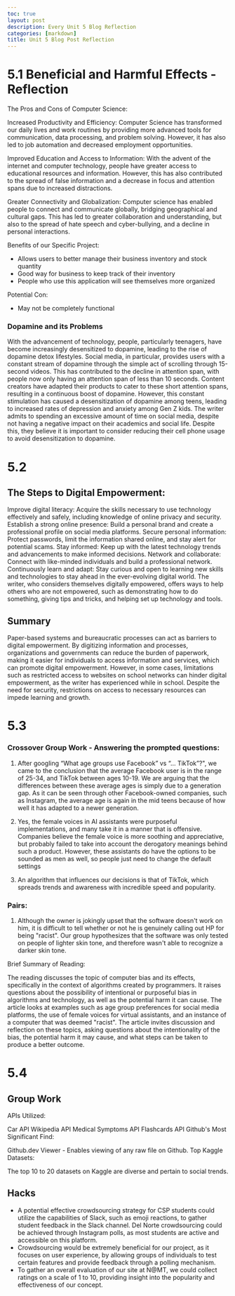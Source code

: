 ```yaml
---
toc: true
layout: post
description: Every Unit 5 Blog Reflection
categories: [markdown]
title: Unit 5 Blog Post Reflection
---
```


# 5.1 Beneficial and Harmful Effects - Reflection

The Pros and Cons of Computer Science:

Increased Productivity and Efficiency: Computer Science has transformed our daily lives and work routines by providing more advanced tools for communication, data processing, and problem solving. However, it has also led to job automation and decreased employment opportunities.

Improved Education and Access to Information: With the advent of the internet and computer technology, people have greater access to educational resources and information. However, this has also contributed to the spread of false information and a decrease in focus and attention spans due to increased distractions.

Greater Connectivity and Globalization: Computer science has enabled people to connect and communicate globally, bridging geographical and cultural gaps. This has led to greater collaboration and understanding, but also to the spread of hate speech and cyber-bullying, and a decline in personal interactions.

Benefits of our Specific Project:
- Allows users to better manage their business inventory and stock quantity
- Good way for business to keep track of their inventory 
- People who use this application will see themselves more organized

Potential Con:
- May not be completely functional

### Dopamine and its Problems
With the advancement of technology, people, particularly teenagers, have become increasingly desensitized to dopamine, leading to the rise of dopamine detox lifestyles. Social media, in particular, provides users with a constant stream of dopamine through the simple act of scrolling through 15-second videos. This has contributed to the decline in attention span, with people now only having an attention span of less than 10 seconds. Content creators have adapted their products to cater to these short attention spans, resulting in a continuous boost of dopamine. However, this constant stimulation has caused a desensitization of dopamine among teens, leading to increased rates of depression and anxiety among Gen Z kids. The writer admits to spending an excessive amount of time on social media, despite not having a negative impact on their academics and social life. Despite this, they believe it is important to consider reducing their cell phone usage to avoid desensitization to dopamine.


# 5.2 

## The Steps to Digital Empowerment:

Improve digital literacy: Acquire the skills necessary to use technology effectively and safely, including knowledge of online privacy and security.
Establish a strong online presence: Build a personal brand and create a professional profile on social media platforms.
Secure personal information: Protect passwords, limit the information shared online, and stay alert for potential scams.
Stay informed: Keep up with the latest technology trends and advancements to make informed decisions.
Network and collaborate: Connect with like-minded individuals and build a professional network.
Continuously learn and adapt: Stay curious and open to learning new skills and technologies to stay ahead in the ever-evolving digital world.
The writer, who considers themselves digitally empowered, offers ways to help others who are not empowered, such as demonstrating how to do something, giving tips and tricks, and helping set up technology and tools.

## Summary
Paper-based systems and bureaucratic processes can act as barriers to digital empowerment. By digitizing information and processes, organizations and governments can reduce the burden of paperwork, making it easier for individuals to access information and services, which can promote digital empowerment. However, in some cases, limitations such as restricted access to websites on school networks can hinder digital empowerment, as the writer has experienced while in school. Despite the need for security, restrictions on access to necessary resources can impede learning and growth.

# 5.3 

### Crossover Group Work - Answering the prompted questions:

1. After googling “What age groups use Facebook” vs “… TikTok”?", we came to the conclusion that the average Facebook user is in the range of 25-34, and TikTok between ages 10-19. We are arguing that the differences between these average ages is simply due to a generation gap. As it can be seen through other Facebook-owned companies, such as Instagram, the average age is again in the mid teens because of how well it has adapted to a newer generation.

2. Yes, the female voices in AI assistants were purposeful implementations, and many take it in a manner that is offensive. Companies believe the female voice is more soothing and appreciative, but probably failed to take into account the derogatory meanings behind such a product. However, these assistants do have the options to be sounded as men as well, so people just need to change the default settings


3. An algorithm that influences our decisions is that of TikTok, which spreads trends and awareness with incredible speed and popularity. 


### Pairs:

1. Although the owner is jokingly upset that the software doesn't work on him, it is difficult to tell whether or not he is genuinely calling out HP for being "racist". Our group hypothesizes that the software was only tested on people of lighter skin tone, and therefore wasn't able to recognize a darker skin tone. 


Brief Summary of Reading:

The reading discusses the topic of computer bias and its effects, specifically in the context of algorithms created by programmers. It raises questions about the possibility of intentional or purposeful bias in algorithms and technology, as well as the potential harm it can cause. The article looks at examples such as age group preferences for social media platforms, the use of female voices for virtual assistants, and an instance of a computer that was deemed "racist". The article invites discussion and reflection on these topics, asking questions about the intentionality of the bias, the potential harm it may cause, and what steps can be taken to produce a better outcome.

# 5.4

## Group Work

APIs Utilized:

Car API
Wikipedia API
Medical Symptoms API
Flashcards API
Github's Most Significant Find:

Github.dev Viewer - Enables viewing of any raw file on Github.
Top Kaggle Datasets:

The top 10 to 20 datasets on Kaggle are diverse and pertain to social trends.

## Hacks

- A potential effective crowdsourcing strategy for CSP students could utilize the capabilities of Slack, such as emoji reactions, to gather student feedback in the Slack channel.
Del Norte crowdsourcing could be achieved through Instagram polls, as most students are active and accessible on this platform. 
- Crowdsourcing would be extremely beneficial for our project, as it focuses on user experience, by allowing groups of individuals to test certain features and provide feedback through a polling mechanism.
- To gather an overall evaluation of our site at N@MT, we could collect ratings on a scale of 1 to 10, providing insight into the popularity and effectiveness of our concept.